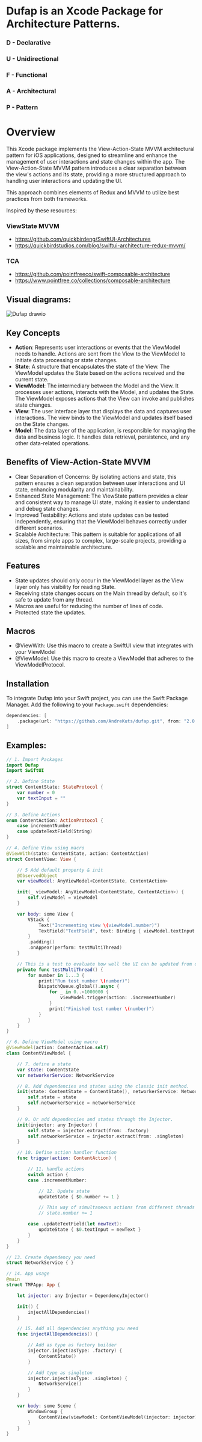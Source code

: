 #  Dufap is an Xcode Package for Architecture Patterns.

### D - Declarative
### U - Unidirectional
### F - Functional
### A - Architectural
### P - Pattern


# Overview
This Xcode package implements the View-Action-State MVVM architectural pattern for iOS applications, designed to streamline and enhance the management of user interactions and state changes within the app. 
The View-Action-State MVVM pattern introduces a clear separation between the view's actions and its state, providing a more structured approach to handling user interactions and updating the UI. 

This approach combines elements of Redux and MVVM to utilize best practices from both frameworks.

Inspired by these resources: 

### ViewState MVVM 
- https://github.com/quickbirdeng/SwiftUI-Architectures
- https://quickbirdstudios.com/blog/swiftui-architecture-redux-mvvm/
### TCA
- https://github.com/pointfreeco/swift-composable-architecture
- https://www.pointfree.co/collections/composable-architecture


## Visual diagrams:

![Dufap drawio](https://github.com/user-attachments/assets/45a8cdfa-da99-4b98-874d-5e4c917839ed)


## Key Concepts
  - **Action**: Represents user interactions or events that the ViewModel needs to handle. Actions are sent from the View to the ViewModel to initiate data processing or state changes.
  - **State**: A structure that encapsulates the state of the View. The ViewModel updates the State based on the actions received and the current state.
  - **ViewModel**: The intermediary between the Model and the View. It processes user actions, interacts with the Model, and updates the State. The ViewModel exposes actions that the View can invoke and publishes state changes.
  - **View**: The user interface layer that displays the data and captures user interactions. The view binds to the ViewModel and updates itself based on the State changes.
  - **Model**: The data layer of the application, is responsible for managing the data and business logic. It handles data retrieval, persistence, and any other data-related operations.

## Benefits of View-Action-State MVVM
  - Clear Separation of Concerns: By isolating actions and state, this pattern ensures a clean separation between user interactions and UI state, enhancing modularity and maintainability.
  - Enhanced State Management: The ViewState pattern provides a clear and consistent way to manage UI state, making it easier to understand and debug state changes.
  - Improved Testability: Actions and state updates can be tested independently, ensuring that the ViewModel behaves correctly under different scenarios.
  - Scalable Architecture: This pattern is suitable for applications of all sizes, from simple apps to complex, large-scale projects, providing a scalable and maintainable architecture.

## Features

- State updates should only occur in the ViewModel layer as the View layer only has visibility for reading State.
- Receiving state changes occurs on the Main thread by default, so it's safe to update from any thread.
- Macros are useful for reducing the number of lines of code.
- Protected state the updates.

## Macros
- @ViewWith: Use this macro to create a SwiftUI view that integrates with your ViewModel
- @ViewModel: Use this macro to create a ViewModel that adheres to the ViewModelProtocol.

## Installation

To integrate Dufap into your Swift project, you can use the Swift Package Manager. Add the following to your `Package.swift` dependencies:

```swift
dependencies: [
    .package(url: "https://github.com/AndreKuts/dufap.git", from: "2.0.1")
]
```

## Examples: 

```swift
// 1. Import Packages
import Dufap
import SwiftUI

// 2. Define State
struct ContentState: StateProtocol {
    var number = 0
    var textInput = ""
}

// 3. Define Actions
enum ContentAction: ActionProtocol {
    case incrementNumber
    case updateTextField(String)
}

// 4. Define View using macro
@ViewWith(state: ContentState, action: ContentAction)
struct ContentView: View {

    // 5 Add default property & init
    @ObservedObject
    var viewModel: AnyViewModel<ContentState, ContentAction>

    init(_ viewModel: AnyViewModel<ContentState, ContentAction>) {
        self.viewModel = viewModel
    }

    var body: some View {
        VStack {
            Text("Incrementing view \(viewModel.number)")
            TextField("TextField", text: Binding { viewModel.textInput } set: { viewModel.trigger(action: .updateTextField($0)) } )
        }
        .padding()
        .onAppear(perform: testMultiThread)
    }

    // This is a test to evaluate how well the UI can be updated from different threads.
    private func testMultiThread() {
        for number in 1...3 {
            print("Run test number \(number)")
            DispatchQueue.global().async {
                for _ in 0..<1000000 {
                    viewModel.trigger(action: .incrementNumber)
                }
                print("Finished test number \(number)")
            }
        }
    }
}

// 6. Define ViewModel using macro
@ViewModel(action: ContentAction.self)
class ContentViewModel {

    // 7. define a state
    var state: ContentState
    var networkerService: NetworkService

    // 8. Add dependencies and states using the classic init method.
    init(state: ContentState = ContentState(), networkerService: NetworkService) {
        self.state = state
        self.networkerService = networkerService
    }

    // 9. Or add dependencies and states through the Injector.
    init(injector: any Injector) {
        self.state = injector.extract(from: .factory)
        self.networkerService = injector.extract(from: .singleton)
    }

    // 10. Define action handler function
    func trigger(action: ContentAction) {

        // 11. handle actions
        switch action {
        case .incrementNumber:

            // 12. Update state
            updateState { $0.number += 1 }

            // This way of simultaneous actions from different threads can lead to losing some state value updates.
            // state.number += 1

        case .updateTextField(let newText):
            updateState { $0.textInput = newText }
        }
    }
}

// 13. Create dependency you need
struct NetworkService { }

// 14. App usage
@main
struct TMPApp: App {

    let injector: any Injector = DependencyInjector()

    init() {
        injectAllDependencies() 
    }

    // 15. Add all dependencies anything you need
    func injectAllDependencies() {

        // Add as type as factory builder
        injector.inject(asType: .factory) {
            ContentState()
        }

        // Add type as singleton
        injector.inject(asType: .singleton) {
            NetworkService()
        }
    }

    var body: some Scene {
        WindowGroup {
            ContentView(viewModel: ContentViewModel(injector: injector))
        }
    }
}
```
